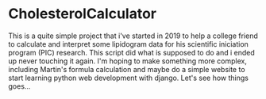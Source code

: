# CholesterolCalculator
This is a quite simple project that i've started in 2019 to help a college friend to calculate and interpret some lipidogram data for his scientific iniciation program (PIC) research. This script did what is supposed to do and i ended up never touching it again. I'm hoping to make something more complex, including Martin's formula calculation and maybe do a simple website to start learning python web development with django. Let's see how things goes...
